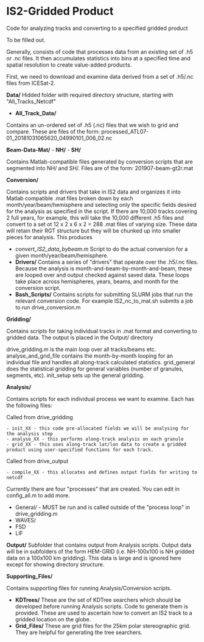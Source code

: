 # IS2-Gridded Product
Code for analyzing tracks and converting to a specified gridded product

To be filled out. 

Generally, consists of code that processes data from an existing set of .h5 or .nc files. It then accumulates statistics into bins at a specified time and spatial resolution to create value-added products. 

First, we need to download and examine data derived from a set of .h5/.nc files from ICESat-2. 

**Data/**
Hidded folder with required directory structure, starting with "All_Tracks_Netcdf"

  - **All_Track_Data/**

Contains an un-ordered set of .h5 (.nc) files that we wish to grid and compare. These are files of the form: processed_ATL07-01_20181031065620_04990101_006_02.nc

**Beam-Data-Mat/**
      - **NH/**
      - **SH/**

Contains Matlab-compatible files generated by conversion scripts that are segmented into NH/ and SH/. Files are of the form: 201907-beam-gt2r.mat

**Conversion/**

Contains scripts and drivers that take in IS2 data and organizes it into Matlab compatible .mat files broken down by each month/year/beam/hemisphere and selecting only the specific fields desired for the analysis as specified in the script. If there are 10,000 tracks covering 2 full years, for example, this will take the 10,000 different .h5 files and convert to a set ot 12 x 2 x 6 x 2 = 288 .mat files of varying size. These data will retain their RGT structure but they will be chunked up into smaller pieces for analysis. This produces 
  
  - _convert_IS2_data_bybeam.m_
      Script to do the actual conversion for a given month/year/beam/hemisphere.
  - **Drivers/**
      Contains a series of "drivers" that operate over the .h5/.nc files. Because the analysis is month-and-beam-by-month-and-beam, these are looped over and output checked against saved data. These          loops take place across hemispheres, years, beams, and month for the conversion script. 
  - **Bash_Scripts/**
      Contains scripts for submitting SLURM jobs that run the relevant conversion code. For example IS2_nc_to_mat.sh submits a job to run drive_conversion.m 

**Gridding/**

Contains scripts for taking individual tracks in .mat format and converting to gridded data.  The output is placed in the Output/ directory

  drive_gridding.m is the main loop over all tracks/beams etc. 
  analyse_and_grid_file contains the month-by-month looping for an individual file and handles all along-track calculated statistics. 
  grid_general does the statistical gridding for general variables (number of granules, segments, etc). 
  init_setup sets up the general gridding. 

**Analysis/** 

Contains scripts for each individual process we want to examine. Each has the following files:

  Called from drive_gridding
  
    - init_XX - this code pre-allocated fields we will be analysing for the analysis step
    - analyse_XX - this performs along-track analysis on each granule
    - grid_XX - this uses along-track lat/lon data to create a gridded product using user-specified functions for each track. 
    
  Called from drive_output
  
    - compile_XX - this allocates and defines output fields for writing to netcdf

Currently there are four "processes" that are created. You can edit in config_all.m to add more. 
 - General/ - MUST be run and is called outside of the "process loop" in drive_gridding.m
 - WAVES/ 
 - FSD
 - LIF

**Output/**
  Subfolder that contains output from Analysis scripts. Output data will be in subfolders of the form HEM-GRID (i.e. NH-100x100 is NH gridded data on a 100x100 km gridding). This data is large and is ignored here except for showing directory structure. 

**Supporting_Files/**

Contains supporting files for running Analysis/Conversion scripts. 
  - **KDTrees/**
      These are the set of KDTree searchers which should be developed before running Analysis scripts. Code to generate them is provided. These are used to ascertain how to convert an IS2 track to a gridded location on the globe.
  - **Grid_Files/**
      These are grid files for the 25km polar stereographic grid. They are helpful for generating the tree searchers. 



